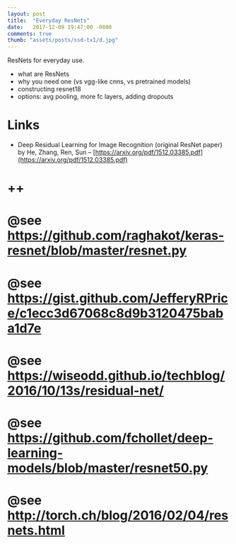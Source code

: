 ```yaml
---
layout: post
title:  "Everyday ResNets"
date:   2017-12-09 19:47:00 -0800
comments: true
thumb: "assets/posts/ssd-tx1/d.jpg"
---
```


ResNets for everyday use.

- what are ResNets
- why you need one (vs vgg-like cnns, vs pretrained models)
- constructing resnet18
- options: avg pooling, more fc layers, adding dropouts

# Links

- Deep Residual Learning for Image Recognition (original ResNet paper) by He, Zhang, Ren, Sun – [https://arxiv.org/pdf/1512.03385.pdf](https://arxiv.org/pdf/1512.03385.pdf)
# ++
# @see https://github.com/raghakot/keras-resnet/blob/master/resnet.py
# @see https://gist.github.com/JefferyRPrice/c1ecc3d67068c8d9b3120475baba1d7e
# @see https://wiseodd.github.io/techblog/2016/10/13s/residual-net/
# @see https://github.com/fchollet/deep-learning-models/blob/master/resnet50.py
# @see http://torch.ch/blog/2016/02/04/resnets.html